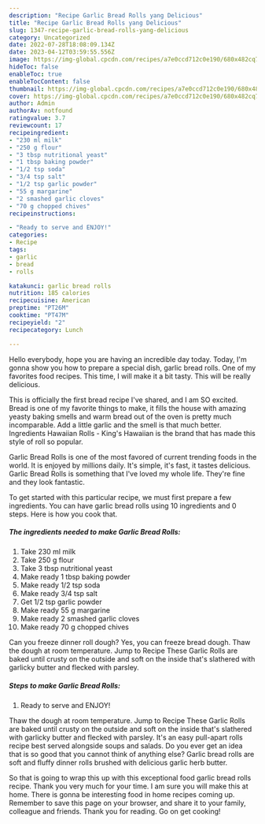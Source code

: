 ```yaml
---
description: "Recipe Garlic Bread Rolls yang Delicious"
title: "Recipe Garlic Bread Rolls yang Delicious"
slug: 1347-recipe-garlic-bread-rolls-yang-delicious
category: Uncategorized
date: 2022-07-28T18:08:09.134Z
date: 2023-04-12T03:59:55.556Z
image: https://img-global.cpcdn.com/recipes/a7e0ccd712c0e190/680x482cq70/garlic-bread-rolls-recipe-main-photo.jpg
hideToc: false
enableToc: true
enableTocContent: false
thumbnail: https://img-global.cpcdn.com/recipes/a7e0ccd712c0e190/680x482cq70/garlic-bread-rolls-recipe-main-photo.jpg
cover: https://img-global.cpcdn.com/recipes/a7e0ccd712c0e190/680x482cq70/garlic-bread-rolls-recipe-main-photo.jpg
author: Admin
authorAv: notfound
ratingvalue: 3.7
reviewcount: 17
recipeingredient:
- "230 ml milk"
- "250 g flour"
- "3 tbsp nutritional yeast"
- "1 tbsp baking powder"
- "1/2 tsp soda"
- "3/4 tsp salt"
- "1/2 tsp garlic powder"
- "55 g margarine"
- "2 smashed garlic cloves"
- "70 g chopped chives"
recipeinstructions:

- "Ready to serve and ENJOY!"
categories:
- Recipe
tags:
- garlic
- bread
- rolls

katakunci: garlic bread rolls 
nutrition: 185 calories
recipecuisine: American
preptime: "PT26M"
cooktime: "PT47M"
recipeyield: "2"
recipecategory: Lunch

---
```



Hello everybody, hope you are having an incredible day today. Today, I'm gonna show you how to prepare a special dish, garlic bread rolls. One of my favorites food recipes. This time, I will make it a bit tasty. This will be really delicious.

This is officially the first bread recipe I&#39;ve shared, and I am SO excited. Bread is one of my favorite things to make, it fills the house with amazing yeasty baking smells and warm bread out of the oven is pretty much incomparable. Add a little garlic and the smell is that much better. Ingredients Hawaiian Rolls - King&#39;s Hawaiian is the brand that has made this style of roll so popular.

Garlic Bread Rolls is one of the most favored of current trending foods in the world. It is enjoyed by millions daily. It's simple, it's fast, it tastes delicious. Garlic Bread Rolls is something that I've loved my whole life. They're fine and they look fantastic.


To get started with this particular recipe, we must first prepare a few ingredients. You can have garlic bread rolls using 10 ingredients and 0 steps. Here is how you cook that.

<!--inarticleads1-->

##### The ingredients needed to make Garlic Bread Rolls:

1. Take 230 ml milk
1. Take 250 g flour
1. Take 3 tbsp nutritional yeast
1. Make ready 1 tbsp baking powder
1. Make ready 1/2 tsp soda
1. Make ready 3/4 tsp salt
1. Get 1/2 tsp garlic powder
1. Make ready 55 g margarine
1. Make ready 2 smashed garlic cloves
1. Make ready 70 g chopped chives


Can you freeze dinner roll dough? Yes, you can freeze bread dough. Thaw the dough at room temperature. Jump to Recipe These Garlic Rolls are baked until crusty on the outside and soft on the inside that&#39;s slathered with garlicky butter and flecked with parsley. 

<!--inarticleads2-->

##### Steps to make Garlic Bread Rolls:


1. Ready to serve and ENJOY!

Thaw the dough at room temperature. Jump to Recipe These Garlic Rolls are baked until crusty on the outside and soft on the inside that&#39;s slathered with garlicky butter and flecked with parsley. It&#39;s an easy pull-apart rolls recipe best served alongside soups and salads. Do you ever get an idea that is so good that you cannot think of anything else? Garlic bread rolls are soft and fluffy dinner rolls brushed with delicious garlic herb butter. 

So that is going to wrap this up with this exceptional food garlic bread rolls recipe. Thank you very much for your time. I am sure you will make this at home. There is gonna be interesting food in home recipes coming up. Remember to save this page on your browser, and share it to your family, colleague and friends. Thank you for reading. Go on get cooking!
